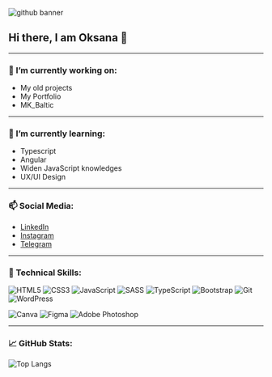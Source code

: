 ![github banner](https://user-images.githubusercontent.com/99502407/177002980-c75c409f-eab8-4299-84e7-4b2838bac381.svg)

 ## Hi there, I am Oksana 👋 

---

### 🔭 I’m currently working on:
 
  - My old projects
  - My Portfolio
  - MK_Baltic
  
  ---
 
### 🌱 I’m currently learning:
 
 - Typescript
 - Angular
 - Widen JavaScript knowledges
 - UX/UI Design
 
 ---

### 📫 Social Media: 

- [LinkedIn](https://www.linkedin.com/in/oksana-astapova/)
- [Instagram](https://www.instagram.com/pitjayka/)
- [Telegram](https://t.me/pitjay)

---

### 💼 Technical Skills:

![HTML5](https://img.shields.io/badge/html5-%23E34F26.svg?style=for-the-badge&logo=html5&logoColor=white)
![CSS3](https://img.shields.io/badge/css3-%231572B6.svg?style=for-the-badge&logo=css3&logoColor=white)
![JavaScript](https://img.shields.io/badge/javascript-%23323330.svg?style=for-the-badge&logo=javascript&logoColor=%23F7DF1E)
![SASS](https://img.shields.io/badge/SASS-hotpink.svg?style=for-the-badge&logo=SASS&logoColor=white)
![TypeScript](https://img.shields.io/badge/typescript-%23007ACC.svg?style=for-the-badge&logo=typescript&logoColor=white)
![Bootstrap](https://img.shields.io/badge/bootstrap-%23563D7C.svg?style=for-the-badge&logo=bootstrap&logoColor=white)
![Git](https://img.shields.io/badge/git-%23F05033.svg?style=for-the-badge&logo=git&logoColor=white)
![WordPress](https://img.shields.io/badge/WordPress-%23117AC9.svg?style=for-the-badge&logo=WordPress&logoColor=white)
<br>

![Canva](https://img.shields.io/badge/Canva-%2300C4CC.svg?style=for-the-badge&logo=Canva&logoColor=white)
![Figma](https://img.shields.io/badge/figma-%23F24E1E.svg?style=for-the-badge&logo=figma&logoColor=white)
![Adobe Photoshop](https://img.shields.io/badge/adobe%20photoshop-%2331A8FF.svg?style=for-the-badge&logo=adobe%20photoshop&logoColor=white)

---

### 📈 GitHub Stats:

![Top Langs](https://github-readme-stats.vercel.app/api/top-langs/?username=OksanaAstapova&layout=compact)



